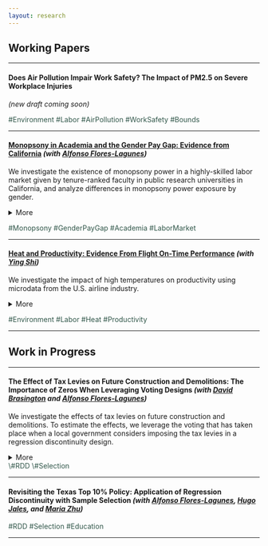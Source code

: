 ```yaml
---
layout: research
---
```

## Working Papers

---------------------------------------------------------------------------------------------

<!-- #### [Does Air Pollution Impair Work Safety? The Impact of PM2.5 on Severe Workplace Injuries](https://yuzhanhan.github.io/Job-Market/Papers/JMP_ZhanhanYu.pdf) (Job Market Paper)   -->
#### Does Air Pollution Impair Work Safety? The Impact of PM2.5 on Severe Workplace Injuries 
*(new draft coming soon)*
<!-- I investigate the causal effect of air pollution on workplace safety using novel data on work-related severe injuries and PM2.5 pollution in the United States from 2015 through 2018. I focus on fine particulate matter, known as PM2.5, a primary air pollutant found to adversely impact human cognitive abilities and potentially affect workplace safety via biological channels. Credibly pinning down the causal effect of air pollution is challenging because air pollutants are not randomly assigned across space or workplaces. To deal with the endogeneity of air pollution, I employ a quasi-experimental design, exploiting exogenous variation in PM2.5 driven by two different instruments — rainfall and wind direction. I start by testing the validity of these instruments and show that they violate the assumptions for point identification of interest. Then, I leverage partial identification strategies using the same instruments to estimate bounds on the effect of air pollution. The estimated bounds on the effect of PM2.5 pollution suggest that air pollution increases the workplace accident rate by between 7 and 39% relative to the sample average accident rate. The effect appears to be more prominent for industries that require outdoor work, such as agriculture, mining, and construction, than non-manufacturing indoor industries. A back-of-the-envelope calculation indicates that increasing the annual number of days with PM2.5 pollution by two days is estimated to raise annual total costs of workers’ compensation by at least 0.9 billion dollars and up to 5.1 billion, equivalent to about 1 to 8% of total workers’ compensation paid in 2018. -->


<span style="color: #31574a"> \#Environment \#Labor \#AirPollution \#WorkSafety \#Bounds </span>

---------------------------------------------------------------------------------------------

#### [Monopsony in Academia and the Gender Pay Gap: Evidence from California](https://yuzhanhan.github.io/Research-Git/Papers/Monopsony_in_Academia.pdf) *(with [Alfonso Flores-Lagunes](https://aflores-lagunes.weebly.com))*  

<!-- #### Monopsony in Academia and the Gender Pay Gap: Evidence from California *(with [Alfonso Flores-Lagunes](https://aflores-lagunes.weebly.com))*   -->
We investigate the existence of monopsony power in a highly-skilled labor market given by tenure-ranked faculty in public research universities in California, and analyze differences in monopsony power exposure by gender.
<details>
	<summary>More</summary>
	 We collected publicly-available information of faculty salaries in the University of California system and merged it with information obtained online on faculty characteristics, career trajectories, and research productivity indicators. We infer the university-level labor supply elasticity by estimating the elasticity of separations. To deal with the endogeneity of the salary in the separation equation, we employ instrumental variables exploiting exogenous variation in salaries driven by changes in school revenues and salary scales. We find evidence of monopsony power: the “exploitation rate,” a common measure of monopsony power, is robustly estimated at about 7% for tenure-track faculty. While there is no statistically significant difference in the estimated monopsony power among different faculty groups, it is found to vary across universities. Moreover, we find weak evidence that male and female faculty experience statistically different levels of monopsony power. Thus, the gender difference in exposure to monopsony power offers limited explanatory power for the observed pay gap.
</details>

<span style="color: #31574a"> \#Monopsony \#GenderPayGap \#Academia \#LaborMarket </span>  

---------------------------------------------------------------------------------------------

#### [Heat and Productivity: Evidence From Flight On-Time Performance](https://yuzhanhan.github.io/Research-Git/Papers/Heat_and_Productivity.pdf) *(with [Ying Shi](https://sites.google.com/site/yingandshi/home))*  
We investigate the impact of high temperatures on productivity using microdata from the U.S. airline industry.
<details>
	<summary>More</summary>
	By linking high-frequency on-time flight performance measures with meteorological data, we show that higher temperatures significantly reduce airline productivity by increasing cancellation and delay rates and lengthening delay times. Using the American Time-Use Survey (ATUS), our complementary analyses suggest that the impact of higher temperatures operate in part through decreased labor supply (fewer hours worked and greater worker absenteeism) as well as reduced sleep quality and well-being, which may affect on-the-job productivity.
	 
</details>

<span style="color: #31574a"> \#Environment \#Labor \#Heat \#Productivity </span>



---------------------------------------------------------------------------------------------

## 

## Work in Progress


---------------------------------------------------------------------------------------------

#### The Effect of Tax Levies on Future Construction and Demolitions: The Importance of Zeros When Leveraging Voting Designs *(with [David Brasington](https://business.uc.edu/faculty-and-research/departments/economics/faculty/david-brasington.html) and [Alfonso Flores-Lagunes](https://aflores-lagunes.weebly.com))*  
We investigate the effects of tax levies on future construction and demolitions. To estimate the effects, we leverage the voting that has taken place when a local government considers imposing the tax levies in a regression discontinuity design.
<details>
	<summary>More</summary>
	 Importantly we show that the results change dramatically based on whether one takes into account the incidence on zeros — localities where no construction or demolition took place — at the voting threshold. Furthermore, statistically accounting for these zeroes allows to disentangle two distinct effects that tax levies have: on the probability of observing non-zero construction or demolition, and on their conditional amount. Our results indicate that tax levies positively affect the amount of new construction. Estimates that do not account for the presence of zeros in the outcomes often have the opposite sign and are sometimes statistically significant.
</details>
<span style="color: #31574a"> \#RDD \#Selection </span>

---------------------------------------------------------------------------------------------

#### Revisiting the Texas Top 10% Policy: Application of Regression Discontinuity with Sample Selection *(with [Alfonso Flores-Lagunes](https://aflores-lagunes.weebly.com), [Hugo Jales](https://sites.google.com/site/hugoborgesjales/home), and [Maria Zhu](http://www.mariazhu.com))*  

<span style="color: #31574a"> \#RDD \#Selection \#Education </span>

---------------------------------------------------------------------------------------------


<!-- #### Identifying Models With Mismeasured Endogenous Regressors Without Instruments: an Application to Monopsony in Academic Labor Markets *(with Linqi Zhang)*
<span style="color: #31574a"> \#RML \#WorkSafety \#TWFE </span>
 -->

<!-- [Back](./) -->
